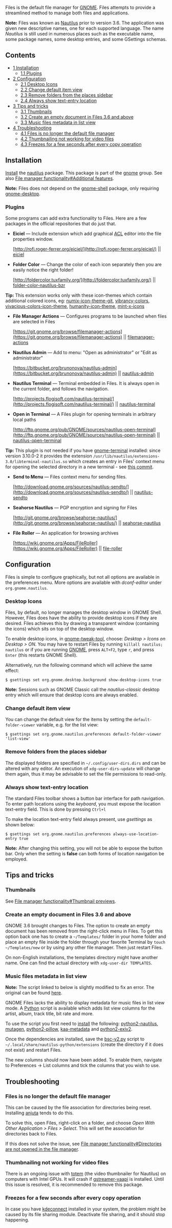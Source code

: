 Files is the default file manager for [GNOME](https://wiki.gnome.org/). Files attempts to provide a streamlined method to manage both files and applications.

**Note:** Files was known as [Nautilus](https://wiki.gnome.org/Apps/Nautilus) prior to version 3.6\. The application was given new descriptive names, one for each supported language. The name *Nautilus* is still used in numerous places such as the executable name, some package names, some desktop entries, and some GSettings schemas.

## Contents

*   [1 Installation](#Installation)
    *   [1.1 Plugins](#Plugins)
*   [2 Configuration](#Configuration)
    *   [2.1 Desktop Icons](#Desktop_Icons)
    *   [2.2 Change default item view](#Change_default_item_view)
    *   [2.3 Remove folders from the places sidebar](#Remove_folders_from_the_places_sidebar)
    *   [2.4 Always show text-entry location](#Always_show_text-entry_location)
*   [3 Tips and tricks](#Tips_and_tricks)
    *   [3.1 Thumbnails](#Thumbnails)
    *   [3.2 Create an empty document in Files 3.6 and above](#Create_an_empty_document_in_Files_3.6_and_above)
    *   [3.3 Music files metadata in list view](#Music_files_metadata_in_list_view)
*   [4 Troubleshooting](#Troubleshooting)
    *   [4.1 Files is no longer the default file manager](#Files_is_no_longer_the_default_file_manager)
    *   [4.2 Thumbnailing not working for video files](#Thumbnailing_not_working_for_video_files)
    *   [4.3 Freezes for a few seconds after every copy operation](#Freezes_for_a_few_seconds_after_every_copy_operation)

## Installation

[Install](/index.php/Install "Install") the [nautilus](https://www.archlinux.org/packages/?name=nautilus) package. This package is part of the [gnome](https://www.archlinux.org/groups/x86_64/gnome/) group. See also [File manager functionality#Additional features](/index.php/File_manager_functionality#Additional_features "File manager functionality").

**Note:** Files does not depend on the [gnome-shell](https://www.archlinux.org/packages/?name=gnome-shell) package, only requiring [gnome-desktop](https://www.archlinux.org/packages/?name=gnome-desktop).

### Plugins

Some programs can add extra functionality to Files. Here are a few packages in the official repositories that do just that.

*   **Eiciel** — Include extension which add graphical [ACL](/index.php/ACL "ACL") editor into the file properties window.

	[http://rofi.roger-ferrer.org/eiciel/](http://rofi.roger-ferrer.org/eiciel/) || [eiciel](https://aur.archlinux.org/packages/eiciel/)

*   **Folder Color** — Change the color of each icon separately then you are easily notice the right folder!

	[http://foldercolor.tuxfamily.org/](http://foldercolor.tuxfamily.org/) || [folder-color-nautilus-bzr](https://aur.archlinux.org/packages/folder-color-nautilus-bzr/)

**Tip:** This extension works only with these icon-themes which contain additional colored icons, eg:
[numix-icon-theme-git](https://aur.archlinux.org/packages/numix-icon-theme-git/), [vibrancy-colors](https://aur.archlinux.org/packages/vibrancy-colors/), [vivacious-colors-icon-theme](https://aur.archlinux.org/packages/vivacious-colors-icon-theme/), [humanity-icon-theme](https://aur.archlinux.org/packages/humanity-icon-theme/), [mint-x-icons](https://aur.archlinux.org/packages/mint-x-icons/)

*   **File Manager Actions** — Configures programs to be launched when files are selected in Files

	[https://git.gnome.org/browse/filemanager-actions](https://git.gnome.org/browse/filemanager-actions) || [filemanager-actions](https://www.archlinux.org/packages/?name=filemanager-actions)

*   **Nautilus Admin** — Add to menu: "Open as administrator" or "Edit as administrator"

	[https://bitbucket.org/brunonova/nautilus-admin](https://bitbucket.org/brunonova/nautilus-admin) || [nautilus-admin](https://aur.archlinux.org/packages/nautilus-admin/)

*   **Nautilus Terminal** — Terminal embedded in Files. It is always open in the current folder, and follows the navigation.

	[http://projects.flogisoft.com/nautilus-terminal/](http://projects.flogisoft.com/nautilus-terminal/) || [nautilus-terminal](https://www.archlinux.org/packages/?name=nautilus-terminal)

*   **Open in Terminal** — A Files plugin for opening terminals in arbitrary local paths

	[http://ftp.gnome.org/pub/GNOME/sources/nautilus-open-terminal](http://ftp.gnome.org/pub/GNOME/sources/nautilus-open-terminal) || [nautilus-open-terminal](https://www.archlinux.org/packages/?name=nautilus-open-terminal)

**Tip:** This plugin is not needed if you have [gnome-terminal](https://www.archlinux.org/packages/?name=gnome-terminal) installed: since version 3.10.0-2 it provides the extension `/usr/lib/nautilus/extensions-3.0/libterminal-nautilus.so` which creates an entry in Files' context menu for opening the selected directory in a new terminal - see [this commit](https://projects.archlinux.org/svntogit/packages.git/commit/trunk?h=packages/gnome-terminal&id=b143484f73a75663abacb69435fd663c348861d2).

*   **Send to Menu** — Files context menu for sending files.

	[http://download.gnome.org/sources/nautilus-sendto/](http://download.gnome.org/sources/nautilus-sendto/) || [nautilus-sendto](https://www.archlinux.org/packages/?name=nautilus-sendto)

*   **Seahorse Nautilus** — PGP encryption and signing for Files

	[http://git.gnome.org/browse/seahorse-nautilus/](http://git.gnome.org/browse/seahorse-nautilus/) || [seahorse-nautilus](https://www.archlinux.org/packages/?name=seahorse-nautilus)

*   **File Roller** — An application for browsing archives

	[https://wiki.gnome.org/Apps/FileRoller](https://wiki.gnome.org/Apps/FileRoller) || [file-roller](https://www.archlinux.org/packages/?name=file-roller)

## Configuration

Files is simple to configure graphically, but not all options are available in the preferences menu. More options are available with *dconf-editor* under `org.gnome.nautilus`.

### Desktop Icons

Files, by default, no longer manages the desktop window in GNOME Shell. However, Files does have the ability to provide desktop icons if they are desired. Files achieves this by drawing a transparent window (containing the icons) which sits on top of the desktop window.

To enable desktop icons, in [gnome-tweak-tool](https://www.archlinux.org/packages/?name=gnome-tweak-tool), choose: *Desktop > Icons on Desktop > ON*. You may have to restart Files by running `killall nautilus; nautilus` or if you are running [GNOME](/index.php/GNOME "GNOME"), press `ALT+F2`, type `r`, and press `Enter` (this restarts GNOME Shell).

Alternatively, run the following command which will achieve the same effect:

```
$ gsettings set org.gnome.desktop.background show-desktop-icons true

```

**Note:** Sessions such as GNOME Classic call the *nautilus-classic* desktop entry which will ensure that desktop icons are always enabled.

### Change default item view

You can change the default view for the items by setting the `default-folder-viewer` variable, e.g. for the list view:

```
$ gsettings set org.gnome.nautilus.preferences default-folder-viewer 'list-view'

```

### Remove folders from the places sidebar

The displayed folders are specified in `~/.config/user-dirs.dirs` and can be altered with any editor. An execution of `xdg-user-dirs-update` will change them again, thus it may be advisable to set the file permissions to read-only.

### Always show text-entry location

The standard Files toolbar shows a button bar interface for path navigation. To enter path locations using the *keyboard*, you must expose the location text-entry field. This is done by pressing `Ctrl+l`

To make the location text-entry field always present, use *gsettings* as shown below:

```
$ gsettings set org.gnome.nautilus.preferences always-use-location-entry true

```

**Note:** After changing this setting, you will not be able to expose the button bar. Only when the setting is **false** can both forms of location navigation be employed.

## Tips and tricks

### Thumbnails

See [File manager functionality#Thumbnail previews](/index.php/File_manager_functionality#Thumbnail_previews "File manager functionality").

### Create an empty document in Files 3.6 and above

GNOME 3.6 brought changes to Files. The option to create an empty document has been removed from the right-click menu in Files. To get this option back one has to create a `~/Templates/` folder in your home folder and place an empty file inside the folder through your favorite Terminal by `touch ~/Templates/new` or by using any other file manager. Then just restart Files.

On non-English installations, the templates directory might have another name. One can find the actual directory with `xdg-user-dir TEMPLATES`.

### Music files metadata in list view

**Note:** The script linked to below is slightly modified to fix an error. The original can be found [here](http://bazaar.launchpad.net/~team1/+junk/devel/view/head:/bsc-v2.py).

GNOME Files lacks the ability to display metadata for music files in list view mode. A [Python](/index.php/Python "Python") script is available which adds list view columns for the artist, album, track title, bit rate and more.

To use the script you first need to [install](/index.php/Install "Install") the following: [python2-nautilus](https://www.archlinux.org/packages/?name=python2-nautilus), [mutagen](https://www.archlinux.org/packages/?name=mutagen), [python2-pillow](https://www.archlinux.org/packages/?name=python2-pillow), [kaa-metadata](https://aur.archlinux.org/packages/kaa-metadata/) and [python2-exiv2](https://www.archlinux.org/packages/?name=python2-exiv2).

Once the dependencies are installed, save the [bsc-v2.py](http://pastebin.com/zN69twVP) script to `~/.local/share/nautilus-python/extensions` (create the directory if it does not exist) and restart Files.

The new columns should now have been added. To enable them, navigate to Preferences -> List columns and tick the columns that you wish to use.

## Troubleshooting

### Files is no longer the default file manager

This can be caused by the file association for directories being reset. Installing [anjuta](https://www.archlinux.org/packages/?name=anjuta) tends to do this.

To solve this, open Files, right-click on a folder, and choose *Open With Other Application > Files > Select*. This will set the association for directories back to Files.

If this does not solve the issue, see [File manager functionality#Directories are not opened in the file manager](/index.php/File_manager_functionality#Directories_are_not_opened_in_the_file_manager "File manager functionality").

### Thumbnailing not working for video files

There is an ongoing issue with [totem](https://www.archlinux.org/packages/?name=totem) (the video thumbnailer for Nautilus) on computers with Intel GPUs. It will crash if [gstreamer-vaapi](https://www.archlinux.org/packages/?name=gstreamer-vaapi) is installed. Until this issue is resolved, it is recommended to remove this package.

### Freezes for a few seconds after every copy operation

In case you have [kdeconnect](https://www.archlinux.org/packages/?name=kdeconnect) installed in your system, the problem might be caused by its file sharing module. Deactivate file sharing, and it should stop happening.